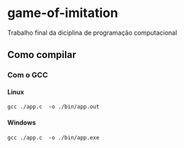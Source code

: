 # game-of-imitation

Trabalho final da diciplina de programação computacional 

## Como compilar

### Com o GCC

#### Linux

```gcc ./app.c  -o ./bin/app.out```

#### Windows

```gcc ./app.c  -o ./bin/app.exe```